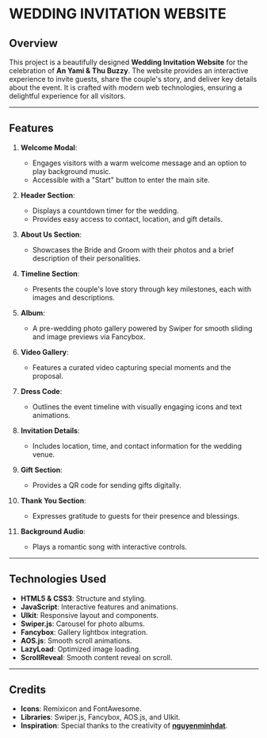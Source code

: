 # WEDDING INVITATION WEBSITE

## Overview

This project is a beautifully designed **Wedding Invitation Website** for the celebration of **An Yami & Thu Buzzy**. The website provides an interactive experience to invite guests, share the couple's story, and deliver key details about the event. It is crafted with modern web technologies, ensuring a delightful experience for all visitors.

---

## Features

1. **Welcome Modal**:
   - Engages visitors with a warm welcome message and an option to play background music.
   - Accessible with a "Start" button to enter the main site.

2. **Header Section**:
   - Displays a countdown timer for the wedding.
   - Provides easy access to contact, location, and gift details.

3. **About Us Section**:
   - Showcases the Bride and Groom with their photos and a brief description of their personalities.

4. **Timeline Section**:
   - Presents the couple's love story through key milestones, each with images and descriptions.

5. **Album**:
   - A pre-wedding photo gallery powered by Swiper for smooth sliding and image previews via Fancybox.

6. **Video Gallery**:
   - Features a curated video capturing special moments and the proposal.

7. **Dress Code**:
   - Outlines the event timeline with visually engaging icons and text animations.

8. **Invitation Details**:
   - Includes location, time, and contact information for the wedding venue.

9. **Gift Section**:
   - Provides a QR code for sending gifts digitally.

10. **Thank You Section**:
    - Expresses gratitude to guests for their presence and blessings.

11. **Background Audio**:
    - Plays a romantic song with interactive controls.

---

## Technologies Used

- **HTML5 & CSS3**: Structure and styling.
- **JavaScript**: Interactive features and animations.
- **UIkit**: Responsive layout and components.
- **Swiper.js**: Carousel for photo albums.
- **Fancybox**: Gallery lightbox integration.
- **AOS.js**: Smooth scroll animations.
- **LazyLoad**: Optimized image loading.
- **ScrollReveal**: Smooth content reveal on scroll.

---

## Credits

- **Icons**: Remixicon and FontAwesome.
- **Libraries**: Swiper.js, Fancybox, AOS.js, and UIkit.
- **Inspiration**: Special thanks to the creativity of **[nguyenminhdat](https://github.com/nguyenminhdat)**.
